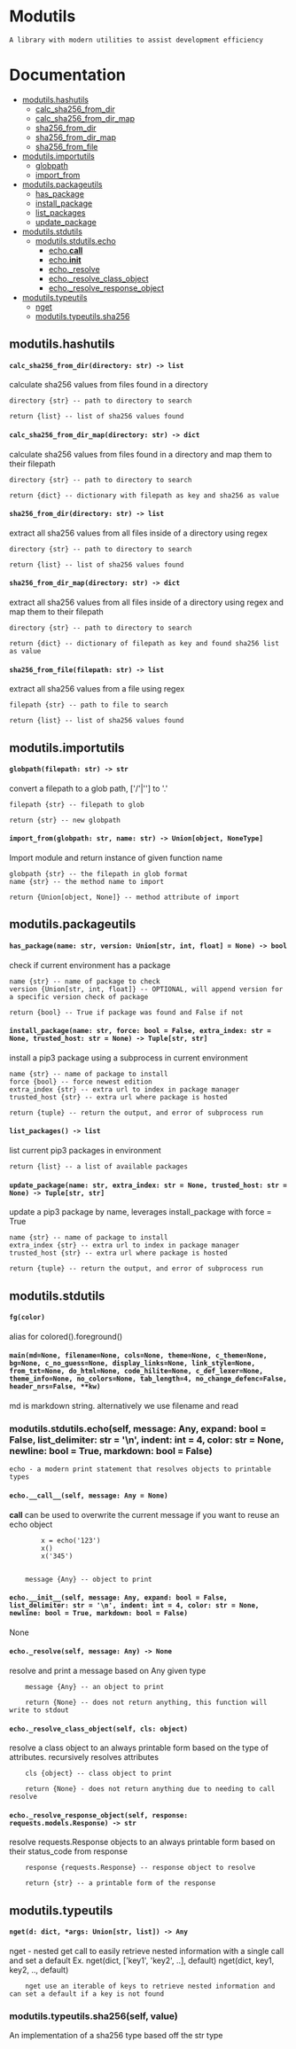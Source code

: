 # Modutils

    A library with modern utilities to assist development efficiency 
    
# Documentation

- [ modutils.hashutils ](#modutils.hashutils_9099713)
	- [ calc_sha256_from_dir ](#calc_sha256_from_dir_1893375329)
	- [ calc_sha256_from_dir_map ](#calc_sha256_from_dir_map_1000019374)
	- [ sha256_from_dir ](#sha256_from_dir_1523514038)
	- [ sha256_from_dir_map ](#sha256_from_dir_map_1310874601)
	- [ sha256_from_file ](#sha256_from_file_136289233)
- [ modutils.importutils ](#modutils.importutils_1652321527)
	- [ globpath ](#globpath_346197787)
	- [ import_from ](#import_from_679080163)
- [ modutils.packageutils ](#modutils.packageutils_2091287763)
	- [ has_package ](#has_package_1270361615)
	- [ install_package ](#install_package_1298376952)
	- [ list_packages ](#list_packages_1777836065)
	- [ update_package ](#update_package_1100192072)
- [ modutils.stdutils ](#modutils.stdutils_1737493875)
	- [ modutils.stdutils.echo ](#modutils.stdutils.echo_362805693)
		- [ echo.__call__ ](#echo.__call___318159007)
		- [ echo.__init__ ](#echo.__init___1476576396)
		- [ echo._resolve ](#echo._resolve_1902868456)
		- [ echo._resolve_class_object ](#echo._resolve_class_object_1121738252)
		- [ echo._resolve_response_object ](#echo._resolve_response_object_1840220819)
- [ modutils.typeutils ](#modutils.typeutils_135504944)
	- [ nget ](#nget_42222092)
	- [ modutils.typeutils.sha256 ](#modutils.typeutils.sha256_1273030348)


<a name="modutils.hashutils_9099713"></a>
## modutils.hashutils

<a name="calc_sha256_from_dir_1893375329"></a>
#### `calc_sha256_from_dir(directory: str) -> list`

calculate sha256 values from files found in a directory

    directory {str} -- path to directory to search

    return {list} -- list of sha256 values found
    

<a name="calc_sha256_from_dir_map_1000019374"></a>
#### `calc_sha256_from_dir_map(directory: str) -> dict`

calculate sha256 values from files found in a directory and map them to their filepath

    directory {str} -- path to directory to search

    return {dict} -- dictionary with filepath as key and sha256 as value
    

<a name="sha256_from_dir_1523514038"></a>
#### `sha256_from_dir(directory: str) -> list`

extract all sha256 values from all files inside of a directory using regex

    directory {str} -- path to directory to search

    return {list} -- list of sha256 values found
    

<a name="sha256_from_dir_map_1310874601"></a>
#### `sha256_from_dir_map(directory: str) -> dict`

extract all sha256 values from all files inside of a directory using regex and map them to their filepath

    directory {str} -- path to directory to search

    return {dict} -- dictionary of filepath as key and found sha256 list as value
    

<a name="sha256_from_file_136289233"></a>
#### `sha256_from_file(filepath: str) -> list`

extract all sha256 values from a file using regex

    filepath {str} -- path to file to search

    return {list} -- list of sha256 values found
    

<a name="modutils.importutils_1652321527"></a>
## modutils.importutils

<a name="globpath_346197787"></a>
#### `globpath(filepath: str) -> str`

convert a filepath to a glob path, ['/'|''] to '.'

    filepath {str} -- filepath to glob

    return {str} -- new globpath
    

<a name="import_from_679080163"></a>
#### `import_from(globpath: str, name: str) -> Union[object, NoneType]`

Import module and return instance of given function name

    globpath {str} -- the filepath in glob format
    name {str} -- the method name to import

    return {Union[object, None]} -- method attribute of import
    

<a name="modutils.packageutils_2091287763"></a>
## modutils.packageutils

<a name="has_package_1270361615"></a>
#### `has_package(name: str, version: Union[str, int, float] = None) -> bool`

check if current environment has a package

    name {str} -- name of package to check
    version {Union[str, int, float]} -- OPTIONAL, will append version for a specific version check of package

    return {bool} -- True if package was found and False if not
    

<a name="install_package_1298376952"></a>
#### `install_package(name: str, force: bool = False, extra_index: str = None, trusted_host: str = None) -> Tuple[str, str]`

install a pip3 package using a subprocess in current environment
    
    name {str} -- name of package to install
    force {bool} -- force newest edition
    extra_index {str} -- extra url to index in package manager
    trusted_host {str} -- extra url where package is hosted

    return {tuple} -- return the output, and error of subprocess run
    

<a name="list_packages_1777836065"></a>
#### `list_packages() -> list`

list current pip3 packages in environment

    return {list} -- a list of available packages
    

<a name="update_package_1100192072"></a>
#### `update_package(name: str, extra_index: str = None, trusted_host: str = None) -> Tuple[str, str]`

update a pip3 package by name, leverages install_package with force = True

    name {str} -- name of package to install
    extra_index {str} -- extra url to index in package manager
    trusted_host {str} -- extra url where package is hosted

    return {tuple} -- return the output, and error of subprocess run
    

<a name="modutils.stdutils_1737493875"></a>
## modutils.stdutils

<a name="fg_1840553876"></a>
#### `fg(color)`

alias for colored().foreground()

<a name="main_890288721"></a>
#### `main(md=None, filename=None, cols=None, theme=None, c_theme=None, bg=None, c_no_guess=None, display_links=None, link_style=None, from_txt=None, do_html=None, code_hilite=None, c_def_lexer=None, theme_info=None, no_colors=None, tab_length=4, no_change_defenc=False, header_nrs=False, **kw)`

 md is markdown string. alternatively we use filename and read 

<a name="modutils.stdutils.echo_362805693"></a>
### modutils.stdutils.echo(self, message: Any, expand: bool = False, list_delimiter: str = '\n', indent: int = 4, color: str = None, newline: bool = True, markdown: bool = False)


    echo - a modern print statement that resolves objects to printable types
    

<a name="echo.__call___318159007"></a>
#### `echo.__call__(self, message: Any = None)`

__call__ can be used to overwrite the current message if you want to reuse an echo object

            x = echo('123')
            x()
            x('345')


        message {Any} -- object to print

        

<a name="echo.__init___1476576396"></a>
#### `echo.__init__(self, message: Any, expand: bool = False, list_delimiter: str = '\n', indent: int = 4, color: str = None, newline: bool = True, markdown: bool = False)`

None

<a name="echo._resolve_1902868456"></a>
#### `echo._resolve(self, message: Any) -> None`

resolve and print a message based on Any given type

        message {Any} -- an object to print

        return {None} -- does not return anything, this function will write to stdout
        

<a name="echo._resolve_class_object_1121738252"></a>
#### `echo._resolve_class_object(self, cls: object)`

resolve a class object to an always printable form based on the type of attributes.
        recursively resolves attributes

        cls {object} -- class object to print

        return {None} - does not return anything due to needing to call resolve
        

<a name="echo._resolve_response_object_1840220819"></a>
#### `echo._resolve_response_object(self, response: requests.models.Response) -> str`

resolve requests.Response objects to an always printable form based on their status_code from response

        response {requests.Response} -- response object to resolve

        return {str} -- a printable form of the response
        

<a name="modutils.typeutils_135504944"></a>
## modutils.typeutils

<a name="nget_42222092"></a>
#### `nget(d: dict, *args: Union[str, list]) -> Any`

nget - nested get call to easily retrieve nested information with a single call and set a default
    Ex.
        nget(dict, ['key1', 'key2', ..], default)
        nget(dict, key1, key2, .., default)

        nget use an iterable of keys to retrieve nested information and can set a default if a key is not found
    

<a name="modutils.typeutils.sha256_1273030348"></a>
### modutils.typeutils.sha256(self, value)

An implementation of a sha256 type based off the str type



 
